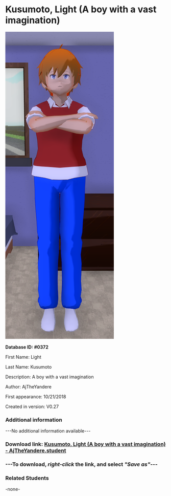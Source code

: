 # Kusumoto, Light (A boy with a vast imagination)

<img src="../../Files/Images/Kusumoto, Light (A boy with a vast imagination).png" title="Kusumoto, Light (A boy with a vast imagination) - AjTheYandere">

**Database ID: #0372**

First Name: Light

Last Name: Kusumoto

Description: A boy with a vast imagination

Author: AjTheYandere

First appearance: 10/21/2018

Created in version: V0.27

### Additional information

---No additional information available---

### Download link: <a href="https://raw.githubusercontent.com/Arbiter1223/Daigaku-Gurashi-Custom-Students/master/Files/Student%20Files/Kusumoto%2C%20Light%20(A%20boy%20with%20a%20vast%20imagination)%20-%20AjTheYandere.student">Kusumoto, Light (A boy with a vast imagination) - AjTheYandere.student</a>

### ---**To download, _right-click_ the link, and select _"Save as"_**---

### Related Students

-none-
